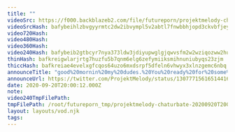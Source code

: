 ```yaml
---
title: ""
videoSrc: https://f000.backblazeb2.com/file/futureporn/projektmelody-chaturbate-20200920T200012Z.mp4
videoSrcHash: bafybeihlzbvgyyrmtc2dw2ibvympl5v2abtl7fnwbbhjopd3ckvbfjeyme?filename=projektmelody-chaturbate-20200920T200012Z-source.mp4
video720Hash: 
video480Hash: 
video360Hash: 
video240Hash: bafybeib2gtbcyr7nya373ldw3jdiyupwglgjqwvsfm2w2wziqozww2hu4y?filename=projektmelody-chaturbate-20200920T200012Z-240p.mp4
thinHash: bafkreigwlarjrtg7huzfu5b7qnm6elg6zefymiiksmihnuniubyqs23zjm
thiccHash: bafkreiae4evelxgfcqos64uzo6mxdsrpf5dfeln6vhwyx3xlnzgemc6nbq
announceTitle: "good%20mornin%20my%20dudes.%20You%20ready%20for%20some%20double%20%28platform%29%20penetration%3F%3F%20%20CB%20and%20then%20Twitch%20later%21"
announceUrl: https://twitter.com/ProjektMelody/status/1307771561651441665
date: 2020-09-20T20:00:12.000Z
note: 
video240TmpFilePath: 
tmpFilePath: /root/futureporn_tmp/projektmelody-chaturbate-20200920T200012Z.mp4
layout: layouts/vod.njk
tags:
---
```

